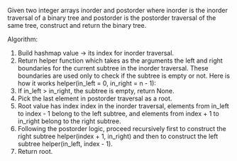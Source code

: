 Given two integer arrays inorder and postorder where inorder is the inorder traversal of a binary tree and postorder is the postorder traversal of the same tree, construct and return the binary tree.

Algorithm:
1. Build hashmap value -> its index for inorder traversal.
2. Return helper function which takes as the arguments the left and right boundaries for the current subtree in the inorder traversal. These boundaries are used only to check if the subtree is empty or not. Here is how it works helper(in_left = 0, in_right = n - 1):
3. If in_left > in_right, the subtree is empty, return None.
4. Pick the last element in postorder traversal as a root.
5. Root value has index index in the inorder traversal, elements from in_left to index - 1 belong to the left subtree, and elements from index + 1 to in_right belong to the right subtree.
6. Following the postorder logic, proceed recursively first to construct the right subtree helper(index + 1, in_right) and then to construct the left subtree helper(in_left, index - 1).
7. Return root.
